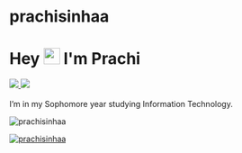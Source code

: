 # prachisinhaa
#  Hey <img src="https://github.com/TheDudeThatCode/TheDudeThatCode/blob/master/Assets/Hi.gif" width="29px"> I'm Prachi

 <a href="https://www.linkedin.com/in/prachi-s-79412b226/">
   <img src="https://img.shields.io/badge/LinkedIn-0077B5?style=for-the-badge&logo=linkedin&logoColor=white" /> 
  </a> 
 <a href="mailto:prachisinha1608@gmail.com">
   <img src="https://img.shields.io/badge/Gmail-D14836?style=for-the-badge&logo=gmail&logoColor=white"   />
 </a>
 <br> <br>
  I’m in my Sophomore year studying Information Technology. <br />
  
 <img src="https://komarev.com/ghpvc/?username=prachisinhaa&label=Profile%20views&color=0e75b6&style=flat" alt="prachisinhaa" /> </p>

 <a href="https://github.com/ryo-ma/github-profile-trophy"><img src="https://github-profile-trophy.vercel.app/?username=prachisinhaa" alt="prachisinhaa" /></a> </p>

